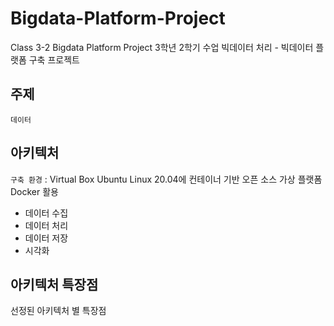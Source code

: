 # Bigdata-Platform-Project
Class 3-2 Bigdata Platform Project
3학년 2학기 수업 빅데이터 처리 - 빅데이터 플랫폼 구축 프로젝트

## 주제

`데이터`

## 아키텍처

`구축 환경` : Virtual Box Ubuntu Linux 20.04에 컨테이너 기반 오픈 소스 가상 플랫폼 Docker 활용

* 데이터 수집
* 데이터 처리
* 데이터 저장
* 시각화

## 아키텍처 특장점

선정된 아키텍처 별 특장점
